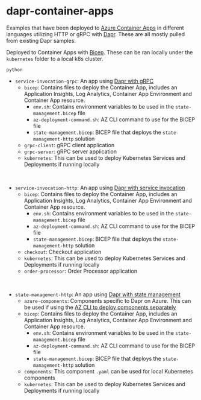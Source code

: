 # dapr-container-apps

Examples that have been deployed to [Azure Container Apps](https://docs.microsoft.com/en-us/azure/container-apps/overview) in different languages utilizing HTTP or gRPC with [Dapr](https://dapr.io/). These are all mostly pulled from existing Dapr samples. 

Deployed to Container Apps with [Bicep](https://docs.microsoft.com/en-us/azure/azure-resource-manager/bicep/deploy-cli). These can be ran locally under the `kubernetes` folder to a local k8s cluster.

`python`
  - `service-invocation-grpc`: An app using [Dapr with gRPC](https://docs.dapr.io/developing-applications/sdks/python/python-sdk-extensions/python-grpc/)
    - `bicep`: Contains files to deploy the Container App, includes an Application Insights, Log Analytics, Container App Environment and Container App resource.
        - `env.sh`: Contains environment variables to be used in the `state-management.bicep` file
        - `az-deployment-command.sh`: AZ CLI command to use for the BICEP file
        - `state-management.bicep`: BICEP file that deploys the `state-management-http` solution
    - `grpc-client`: gRPC client application
    - `grpc-server`: gRPC server application
    - `kubernetes`: This can be used to deploy Kubernetes Services and Deployments if running locally

  <br>

  - `service-invocation-http`: An app using [Dapr with service invocation](https://docs.dapr.io/developing-applications/building-blocks/service-invocation/service-invocation-overview/)
      - `bicep`: Contains files to deploy the Container App, includes an Application Insights, Log Analytics, Container App Environment and Container App resource.
        - `env.sh`: Contains environment variables to be used in the `state-management.bicep` file
        - `az-deployment-command.sh`: AZ CLI command to use for the BICEP file
        - `state-management.bicep`: BICEP file that deploys the `state-management-http` solution
      - `checkout`: Checkout application
      - `kubernetes`: This can be used to deploy Kubernetes Services and Deployments if running locally
      - `order-processor`: Order Processor application
  
  <br>

  - `state-management-http`: An app using [Dapr with state management](https://docs.dapr.io/developing-applications/building-blocks/state-management/)
      - `azure-components`: Components specific to Dapr on Azure. This can be used if using the [AZ CLI to deploy components separately](https://docs.microsoft.com/en-us/azure/container-apps/microservices-dapr?tabs=bash#configure-the-state-store-component)
      - `bicep`: Contains files to deploy the Container App, includes an Application Insights, Log Analytics, Container App Environment and Container App resource.
        - `env.sh`: Contains environment variables to be used in the `state-management.bicep` file
        - `az-deployment-command.sh`: AZ CLI command to use for the BICEP file
        - `state-management.bicep`: BICEP file that deploys the `state-management-http` solution
      - `components`: This component `.yaml` can be used for local Kubernetes components
      - `kubernetes`: This can be used to deploy Kubernetes Services and Deployments if running locally